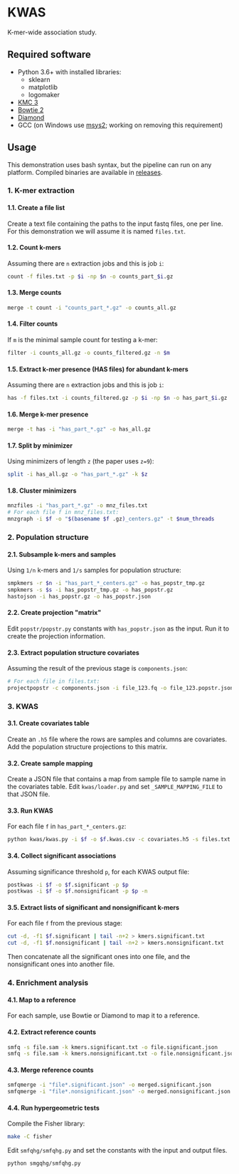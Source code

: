 # KWAS

K-mer-wide association study.

## Required software

- Python 3.6+ with installed libraries:
  - sklearn
  - matplotlib
  - logomaker
- [KMC 3](https://github.com/refresh-bio/KMC/releases)
- [Bowtie 2](https://github.com/BenLangmead/bowtie2/releases)
- [Diamond](https://github.com/bbuchfink/diamond/releases)
- GCC (on Windows use [msys2](https://www.msys2.org/);
  working on removing this requirement)

## Usage

This demonstration uses bash syntax,
but the pipeline can run on any platform.
Compiled binaries are available in
[releases](https://github.com/fluhus/kwas/releases).

### 1. K-mer extraction

#### 1.1. Create a file list

Create a text file containing the paths to the input fastq files,
one per line.
For this demonstration we will assume it is named `files.txt`.

#### 1.2. Count k-mers

Assuming there are `n` extraction jobs and this is job `i`:

```bash
count -f files.txt -p $i -np $n -o counts_part_$i.gz
```

#### 1.3. Merge counts

```bash
merge -t count -i "counts_part_*.gz" -o counts_all.gz
```

#### 1.4. Filter counts

If `m` is the minimal sample count for testing a k-mer:

```bash
filter -i counts_all.gz -o counts_filtered.gz -n $m
```

#### 1.5. Extract k-mer presence (HAS files) for abundant k-mers

Assuming there are `n` extraction jobs and this is job `i`:

```bash
has -f files.txt -i counts_filtered.gz -p $i -np $n -o has_part_$i.gz
```

#### 1.6. Merge k-mer presence

```bash
merge -t has -i "has_part_*.gz" -o has_all.gz
```

#### 1.7. Split by minimizer

Using minimizers of length `z` (the paper uses `z=9`):

```bash
split -i has_all.gz -o "has_part_*.gz" -k $z
```

#### 1.8. Cluster minimizers

```bash
mnzfiles -i "has_part_*.gz" -o mnz_files.txt
# For each file f in mnz_files.txt:
mnzgraph -i $f -o "$(basename $f .gz)_centers.gz" -t $num_threads
```

### 2. Population structure

#### 2.1. Subsample k-mers and samples

Using `1/n` k-mers and `1/s` samples for population structure:

```bash
smpkmers -r $n -i "has_part_*_centers.gz" -o has_popstr_tmp.gz
smpkmers -s $s -i has_popstr_tmp.gz -o has_popstr.gz
hastojson -i has_popstr.gz -o has_popstr.json
```

#### 2.2. Create projection "matrix"

Edit `popstr/popstr.py` constants with `has_popstr.json` as the input.
Run it to create the projection information.

#### 2.3. Extract population structure covariates

Assuming the result of the previous stage is `components.json`:

```bash
# For each file in files.txt:
projectpopstr -c components.json -i file_123.fq -o file_123.popstr.json
```

### 3. KWAS

#### 3.1. Create covariates table

Create an `.h5` file where the rows are samples and columns are covariates.
Add the population structure projections to this matrix.

#### 3.2. Create sample mapping

Create a JSON file that contains a map from sample file to sample name
in the covariates table.
Edit `kwas/loader.py` and set `_SAMPLE_MAPPING_FILE` to that JSON file.

#### 3.3. Run KWAS

For each file `f` in `has_part_*_centers.gz`:

```bash
python kwas/kwas.py -i $f -o $f.kwas.csv -c covariates.h5 -s files.txt
```

#### 3.4. Collect significant associations

Assuming significance threshold `p`, for each KWAS output file:

```bash
postkwas -i $f -o $f.significant -p $p
postkwas -i $f -o $f.nonsignificant -p $p -n
```

#### 3.5. Extract lists of significant and nonsignificant k-mers

For each file `f` from the previous stage:

```bash
cut -d, -f1 $f.significant | tail -n+2 > kmers.significant.txt
cut -d, -f1 $f.nonsignificant | tail -n+2 > kmers.nonsignificant.txt
```

Then concatenate all the significant ones into one file,
and the nonsignificant ones into another file.

### 4. Enrichment analysis

#### 4.1. Map to a reference

For each sample, use Bowtie or Diamond to map it to a reference.

#### 4.2. Extract reference counts

```bash
smfq -s file.sam -k kmers.significant.txt -o file.significant.json
smfq -s file.sam -k kmers.nonsignificant.txt -o file.nonsignificant.json
```

#### 4.3. Merge reference counts

```bash
smfqmerge -i "file*.significant.json" -o merged.significant.json
smfqmerge -i "file*.nonsignificant.json" -o merged.nonsignificant.json
```

#### 4.4. Run hypergeometric tests

Compile the Fisher library:

```bash
make -C fisher
```

Edit `smfqhg/smfqhg.py` and set the constants with the input and output files.

```bash
python smgqhg/smfqhg.py
```
